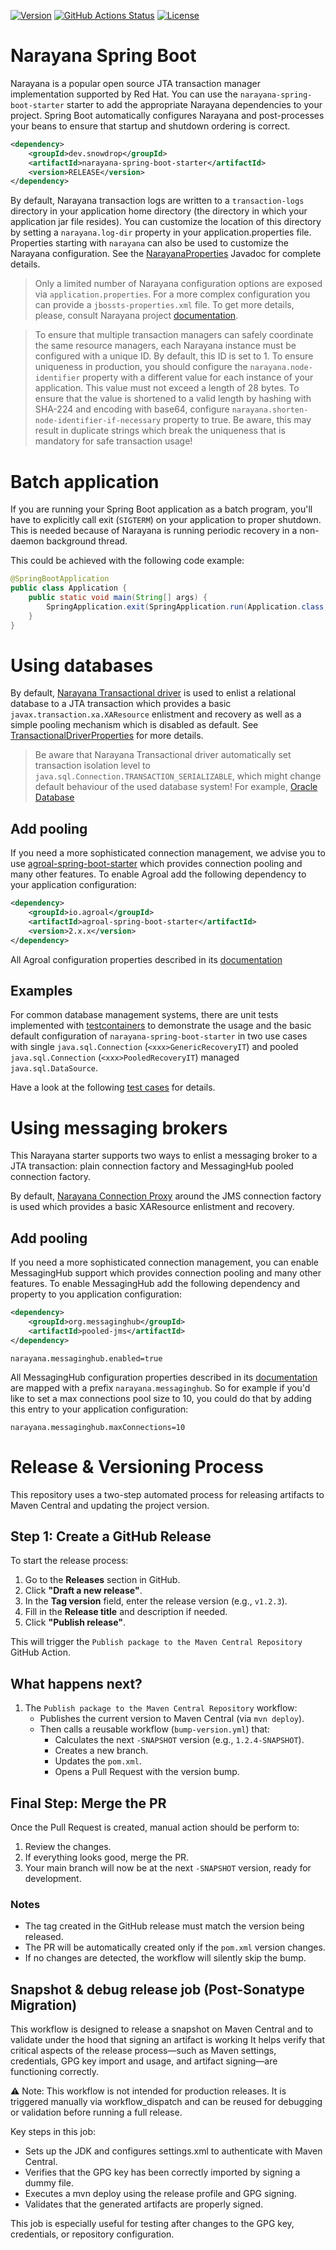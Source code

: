 [![Version](https://img.shields.io/maven-central/v/dev.snowdrop/narayana-spring-boot-parent?logo=apache-maven&style=for-the-badge)](https://search.maven.org/artifact/dev.snowdrop/narayana-spring-boot-parent)
[![GitHub Actions Status](<https://img.shields.io/github/actions/workflow/status/snowdrop/narayana-spring-boot/test.yml?branch=main&logo=GitHub&style=for-the-badge>)](https://github.com/snowdrop/narayana-spring-boot/actions/workflows/test.yml)
[![License](https://img.shields.io/github/license/snowdrop/narayana-spring-boot?style=for-the-badge&logo=apache)](https://www.apache.org/licenses/LICENSE-2.0)

# Narayana Spring Boot

Narayana is a popular open source JTA transaction manager implementation supported by Red Hat.
You can use the `narayana-spring-boot-starter` starter to add the appropriate Narayana dependencies to your project.
Spring Boot automatically configures Narayana and post-processes your beans to ensure that startup and shutdown ordering
is correct.

```xml
<dependency>
    <groupId>dev.snowdrop</groupId>
    <artifactId>narayana-spring-boot-starter</artifactId>
    <version>RELEASE</version>
</dependency>
```

By default, Narayana transaction logs are written to a `transaction-logs` directory in your application home directory
(the directory in which your application jar file resides). You can customize the location of this directory by setting
a `narayana.log-dir` property in your application.properties file. Properties starting with `narayana` can also be used
to customize the Narayana configuration. See the
[NarayanaProperties](narayana-spring-boot-core/src/main/java/dev/snowdrop/boot/narayana/core/properties/NarayanaProperties.java)
Javadoc for complete details.

> Only a limited number of Narayana configuration options are exposed via `application.properties`. For a more complex
configuration you can provide a `jbossts-properties.xml` file. To get more details, please, consult
Narayana project [documentation](http://narayana.io/docs/project/index.html).

> To ensure that multiple transaction managers can safely coordinate the same resource managers, each Narayana instance
must be configured with a unique ID. By default, this ID is set to 1. To ensure uniqueness in production, you should
configure the `narayana.node-identifier` property with a different value for each instance of your application. This value
must not exceed a length of 28 bytes. To ensure that the value is shortened to a valid length by hashing with SHA-224 and encoding
with base64, configure `narayana.shorten-node-identifier-if-necessary` property to true. Be aware, this may result in duplicate
strings which break the uniqueness that is mandatory for safe transaction usage!

# Batch application

If you are running your Spring Boot application as a batch program, you'll have to explicitly call exit (`SIGTERM`) on your application to proper shutdown.
This is needed because of Narayana is running periodic recovery in a non-daemon background thread.

This could be achieved with the following code example:
```java
@SpringBootApplication
public class Application {
    public static void main(String[] args) {
        SpringApplication.exit(SpringApplication.run(Application.class, args));
    }
}
```

# Using databases

By default, [Narayana Transactional driver](https://www.narayana.io/docs/api/com/arjuna/ats/jdbc/TransactionalDriver.html)
is used to enlist a relational database to a JTA transaction which provides a basic `javax.transaction.xa.XAResource`
enlistment and recovery as well as a simple pooling mechanism which is disabled as default. See
[TransactionalDriverProperties](narayana-spring-boot-core/src/main/java/dev/snowdrop/boot/narayana/core/properties/TransactionalDriverProperties.java)
for more details.

> Be aware that Narayana Transactional driver automatically set transaction isolation level to `java.sql.Connection.TRANSACTION_SERIALIZABLE`,
which might change default behaviour of the used database system!
For example, [Oracle Database](narayana-spring-boot-starter-it/src/test/resources/oracle-initscript.sql)

## Add pooling

If you need a more sophisticated connection management, we advise you to use [agroal-spring-boot-starter](https://agroal.github.io)
which provides connection pooling and many other features. To enable Agroal add the following dependency to your application configuration:
```xml
<dependency>
    <groupId>io.agroal</groupId>
    <artifactId>agroal-spring-boot-starter</artifactId>
    <version>2.x.x</version>
</dependency>
```

All Agroal configuration properties described in its [documentation](https://agroal.github.io/docs.html)

## Examples

For common database management systems, there are unit tests implemented with [testcontainers](https://testcontainers.com/)
to demonstrate the usage and the basic default configuration of `narayana-spring-boot-starter` in two use cases with
single `java.sql.Connection` (`<xxx>GenericRecoveryIT`) and pooled `java.sql.Connection` (`<xxx>PooledRecoveryIT`) managed
`java.sql.DataSource`.

Have a look at the following
[test cases](narayana-spring-boot-starter-it/src/test/java/dev/snowdrop/boot/narayana/testcontainers) for details.

# Using messaging brokers

This Narayana starter supports two ways to enlist a messaging broker to a JTA transaction: plain connection
factory and MessagingHub pooled connection factory.

By default, [Narayana Connection Proxy](https://www.narayana.io/docs/api/org/jboss/narayana/jta/jms/ConnectionFactoryProxy.html)
around the JMS connection factory is used which provides a basic XAResource enlistment and recovery.

## Add pooling

If you need a more sophisticated connection management, you can enable MessagingHub support which provides connection pooling
and many other features. To enable MessagingHub add the following dependency and property to you application configuration:
```xml
<dependency>
    <groupId>org.messaginghub</groupId>
    <artifactId>pooled-jms</artifactId>
</dependency>
```
```properties
narayana.messaginghub.enabled=true
```

All MessagingHub configuration properties described in its [documentation](https://github.com/messaginghub/pooled-jms/blob/master/pooled-jms-docs/Configuration.md)
are mapped with a prefix `narayana.messaginghub`. So for example if you'd like to set a max connections pool size to 10,
you could do that by adding this entry to your application configuration:
```properties
narayana.messaginghub.maxConnections=10
```

# Release & Versioning Process

This repository uses a two-step automated process for releasing artifacts to Maven Central and updating the project version.

## Step 1: Create a GitHub Release

To start the release process:

1. Go to the **Releases** section in GitHub.
2. Click **"Draft a new release"**.
3. In the **Tag version** field, enter the release version (e.g., `v1.2.3`).
4. Fill in the **Release title** and description if needed.
5. Click **"Publish release"**.

This will trigger the `Publish package to the Maven Central Repository` GitHub Action.


## What happens next?

1. The `Publish package to the Maven Central Repository` workflow:
    - Publishes the current version to Maven Central (via `mvn deploy`).
    - Then calls a reusable workflow (`bump-version.yml`) that:
        - Calculates the next `-SNAPSHOT` version (e.g., `1.2.4-SNAPSHOT`).
        - Creates a new branch.
        - Updates the `pom.xml`.
        - Opens a Pull Request with the version bump.


## Final Step: Merge the PR

Once the Pull Request is created, manual action should be perform to:

1. Review the changes.
2. If everything looks good, merge the PR.
3. Your main branch will now be at the next `-SNAPSHOT` version, ready for development.

### Notes

- The tag created in the GitHub release must match the version being released.
- The PR will be automatically created only if the `pom.xml` version changes.
- If no changes are detected, the workflow will silently skip the bump.


## Snapshot & debug release job (Post-Sonatype Migration)

This workflow is designed to release a snapshot on Maven Central and to validate under the hood that signing an artifact is working
It helps verify that critical aspects of the release process—such as Maven settings, credentials, GPG key import and usage, and artifact signing—are functioning correctly.

⚠️ Note: This workflow is not intended for production releases.
It is triggered manually via workflow_dispatch and can be reused for debugging or validation before running a full release.

Key steps in this job:

- Sets up the JDK and configures settings.xml to authenticate with Maven Central.
- Verifies that the GPG key has been correctly imported by signing a dummy file.
- Executes a mvn deploy using the release profile and GPG signing.
- Validates that the generated artifacts are properly signed.

This job is especially useful for testing after changes to the GPG key, credentials, or repository configuration.



